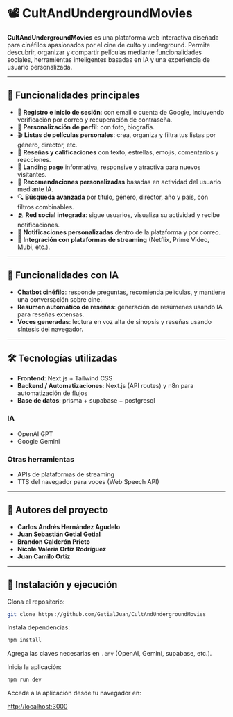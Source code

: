 # 📽️ CultAndUndergroundMovies

**CultAndUndergroundMovies** es una plataforma web interactiva diseñada para cinéfilos apasionados por el cine de culto y underground. Permite descubrir, organizar y compartir películas mediante funcionalidades sociales, herramientas inteligentes basadas en IA y una experiencia de usuario personalizada.

---

## 🧩 Funcionalidades principales

- 🔐 **Registro e inicio de sesión**: con email o cuenta de Google, incluyendo verificación por correo y recuperación de contraseña.
- 👤 **Personalización de perfil**: con foto, biografía.
- 🎬 **Listas de películas personales**: crea, organiza y filtra tus listas por género, director, etc.
- 🌟 **Reseñas y calificaciones** con texto, estrellas, emojis, comentarios y reacciones.
- 🎯 **Landing page** informativa, responsive y atractiva para nuevos visitantes.
- 🧠 **Recomendaciones personalizadas** basadas en actividad del usuario mediante IA.
- 🔍 **Búsqueda avanzada** por título, género, director, año y país, con filtros combinables.
- 🫂 **Red social integrada**: sigue usuarios, visualiza su actividad y recibe notificaciones.
- 🔔 **Notificaciones personalizadas** dentro de la plataforma y por correo.
- 📡 **Integración con plataformas de streaming** (Netflix, Prime Video, Mubi, etc.).

---

## 🤖 Funcionalidades con IA

- **Chatbot cinéfilo**: responde preguntas, recomienda películas, y mantiene una conversación sobre cine.
- **Resumen automático de reseñas**: generación de resúmenes usando IA para reseñas extensas.
- **Voces generadas**: lectura en voz alta de sinopsis y reseñas usando síntesis del navegador.

---

## 🛠️ Tecnologías utilizadas

- **Frontend**: Next.js + Tailwind CSS
- **Backend / Automatizaciones**: Next.js (API routes) y n8n para automatización de flujos
- **Base de datos**: prisma + supabase + postgresql 

### IA
- OpenAI GPT
- Google Gemini

### Otras herramientas
- APIs de plataformas de streaming
- TTS del navegador para voces (Web Speech API)

---

## 👥 Autores del proyecto

- **Carlos Andrés Hernández Agudelo** 
- **Juan Sebastián Getial Getial** 
- **Brandon Calderón Prieto**  
- **Nicole Valeria Ortiz Rodríguez**   
- **Juan Camilo Ortiz** 

---

## 🚀 Instalación y ejecución

Clona el repositorio:

```bash
git clone https://github.com/GetialJuan/CultAndUndergroundMovies
```

Instala dependencias:

```bash
npm install
```

Agrega las claves necesarias en `.env` (OpenAI, Gemini, supabase, etc.).

Inicia la aplicación:

```bash
npm run dev
```

Accede a la aplicación desde tu navegador en:

[http://localhost:3000](http://localhost:3000)


